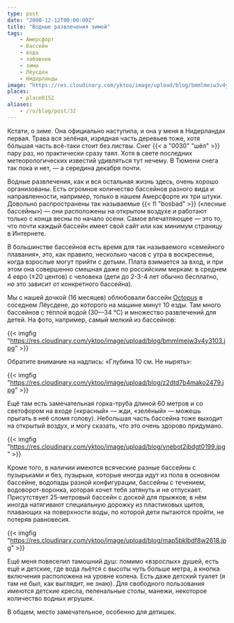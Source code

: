 ```yaml
---
type: post
date: "2008-12-12T00:00:00Z"
title: "Водные развлечения зимой"
tags:
    - Амерсфорт
    - бассейн
    - вода
    - забавное
    - зима
    - Лёусден
    - Нидерланды
image: "https://res.cloudinary.com/yktoo/image/upload/blog/bmmlmeiw3v4y3103.jpg"
places:
    - place0152
aliases:
    - /ru/blog/post/32
---
```


Кстати, о зиме. Она официально наступила, и она у меня в Нидерландах первая. Трава вся зелёная, изрядная часть деревьев тоже, хотя бóльшая часть всё-таки стоит без листвы. Снег {{< a "0030" "шёл" >}} пару раз, но практически сразу таял. Хотя в свете последних метеорологических известий удивляться тут нечему. В Тюмени снега так пока и нет, — а середина декабря почти.

<!--more-->

Водные развлечения, как и вся остальная жизнь здесь, очень хорошо организованы. Есть огромное количество бассейнов разного вида и направленности, например, только в нашем Амерсфорте их три штуки. Довольно распространены так называемые {{< fl "bosbad" >}} («лесные бассейны») — они расположены на открытом воздухе и работают только с конца весны по начало осени. Самое впечатляющее — это то, что почти каждый бассейн имеет свой сайт или как минимум страницу в Интернете.

В большинстве бассейнов есть время для так называемого «семейного плавания», это, как правило, несколько часов с утра в воскресенье, когда взрослые могут прийти с детьми. Плата взимается за вход, и при этом она совершенно смешная даже по российским меркам: в среднем 4 евро (±20 центов) с человека (дети до 2-3-4 лет обычно бесплатно, но это зависит от конкретного бассейна).

Мы с нашей дочкой (16 месяцев) облюбовали бассейн [Octopus](http://www.zwembadoctopus.nl/) в соседнем Лёусдене, до которого на машине минут 10 езды. Там много бассейнов с тёплой водой (30—34 °C) и множество развлечений для детей. На фото, например, самый мелкий из бассейнов:

{{< imgfig "https://res.cloudinary.com/yktoo/image/upload/blog/bmmlmeiw3v4y3103.jpg" >}}

Обратите внимание на надпись: «Глубина 10&nbsp;см. Не нырять»:

{{< imgfig "https://res.cloudinary.com/yktoo/image/upload/blog/z2dtd7b4mako2479.jpg" >}}

Ещё там есть замечательная горка-труба длиной 60 метров и со светофором на входе («красный» — жди, «зелёный» — можешь прыгать в неё сломя голову). Небольшая часть бассейна тоже выходит на открытый воздух, и могу сказать, что это очень здорово придумано.

{{< imgfig "https://res.cloudinary.com/yktoo/image/upload/blog/vnebot2jbdgt0199.jpg" >}}

Кроме того, в наличии имеются всяческие разные бассейны с пузырьками и без, пузырьки, которые иногда идут из пола в основном бассейне, водопады разной конфигурации, бассейны с течением, водоворот-воронка, которая хочет тебя затянуть и не отпускает. Присутствует 25-метровый бассейн с доской для прыжков; в нём иногда натягивают специальную дорожку из пластиковых щитов, плавающих на поверхности воды, по которой дети пытаются пройти, не потеряв равновесия.

{{< imgfig "https://res.cloudinary.com/yktoo/image/upload/blog/map5bklbdf8w2618.jpg" >}}

Ещё меня повеселил тамошний душ: помимо «взрослых» душей, есть ещё и детские, где вода льётся с высоты чуть больше метра, а кнопка включения расположена на уровне колена. Есть даже детский туалет (я там не был, как выглядит, не знаю). Для свободного пользования имеются детские кресла, пеленальные столы, манежи, некоторое количество водных игрушек.

В общем, место замечательное, особенно для детишек.
